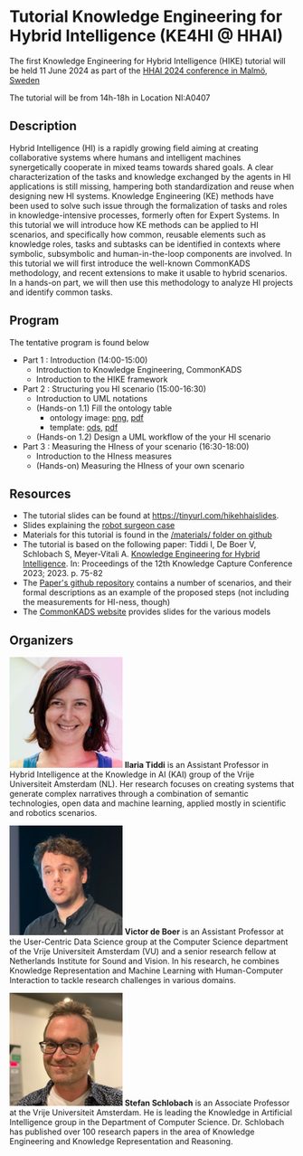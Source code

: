 # Tutorial Knowledge Engineering for Hybrid Intelligence (KE4HI @ HHAI)


The first Knowledge Engineering for Hybrid Intelligence (HIKE) tutorial will be held 11 June 2024 as part of the [HHAI 2024 conference in Malmö, Sweden](https://hhai-conference.org/2024/workshops-tutorials/)

The tutorial will be from 14h-18h in Location NI:A0407

## Description
Hybrid Intelligence (HI) is a rapidly growing field aiming at creating collaborative systems where humans and intelligent machines synergetically cooperate in mixed teams
towards shared goals. A clear characterization of the tasks and knowledge exchanged by
the agents in HI applications is still missing, hampering both standardization and reuse
when designing new HI systems.
Knowledge Engineering (KE) methods have been used to solve such issue through
the formalization of tasks and roles in knowledge-intensive processes, formerly often
for Expert Systems. In this tutorial we will introduce how KE methods can be applied
to HI scenarios, and specifically how common, reusable elements such as knowledge
roles, tasks and subtasks can be identified in contexts where symbolic, subsymbolic and
human-in-the-loop components are involved.
In this tutorial we will first introduce the well-known CommonKADS methodology,
and recent extensions to make it usable to hybrid scenarios. In a hands-on part, we will
then use this methodology to analyze HI projects and identify common tasks.

## Program

The tentative program is found below

- Part 1 : Introduction  (14:00-15:00)
	- Introduction to Knowledge Engineering, CommonKADS 
	- Introduction to the HIKE framework	 
- Part 2 :  Structuring you HI scenario (15:00-16:30)
	- Introduction to UML notations
	- (Hands-on 1.1) Fill the ontology table
 		- ontology image: [png](/materials/HIOntology_v2.png), [pdf](/materials/HIOntology_v2.pdf)
   		- template: [ods](/materials/OntologyTable.ods), [pdf](/materials/OntologyTable.pdf)
	- (Hands-on 1.2) Design a UML workflow of the your HI scenario
- Part 3 : Measuring the HIness of your scenario (16:30-18:00)
	- Introduction to the HIness measures 
	- (Hands-on) Measuring the HIness of your own scenario


## Resources
- The tutorial slides can be found at <https://tinyurl.com/hikehhaislides>.
- Slides explaining the [robot surgeon case](/materials/2024-06-HIKEtutorial.pdf)
- Materials for this tutorial is found in the [/materials/ folder on github](https://github.com/biktorrr/HIKE-tutorial/blob/main/materials)
- The tutorial is based on the following paper:  Tiddi I, De Boer V, Schlobach S, Meyer-Vitali A. [Knowledge Engineering for Hybrid Intelligence](https://dl.acm.org/doi/10.1145/3587259.3627541). In:
Proceedings of the 12th Knowledge Capture Conference 2023; 2023. p. 75-82
- The [Paper's github repository](https://github.com/kmitd/HI-CommonKADS) contains a number of scenarios, and their formal descriptions as an example of the proposed steps (not including the measurements for HI-ness, though)
- The [CommonKADS website](https://commonkads.org/) provides slides for the various models

## Organizers

<img src="img/ilaria.jpg" alt="ilaria" width="200"/> **Ilaria Tiddi** is an Assistant Professor in Hybrid Intelligence at the Knowledge in AI (KAI) group of the Vrije Universiteit Amsterdam (NL). Her research focuses on creating systems that generate complex narratives through a combination of semantic technologies, open data and machine learning, applied mostly in scientific and robotics scenarios.

<img src="img/victor.jpg" alt="victor" width="200"/> **Victor de Boer** is an Assistant Professor at the User-Centric Data Science group at the Computer Science department of the Vrije Universiteit Amsterdam (VU) and a senior research fellow at Netherlands Institute for Sound and Vision. In his research, he combines Knowledge Representation and Machine Learning with Human-Computer Interaction to tackle research challenges in various domains.

<img src="img/stefan.jpg" alt="stefan" width="200"/> **Stefan Schlobach** is an Associate Professor at the Vrije Universiteit Amsterdam. He is leading the Knowledge in Artificial Intelligence group in the Department of Computer Science. Dr. Schlobach has published over 100 research papers in the area of Knowledge Engineering and Knowledge Representation and Reasoning. 
